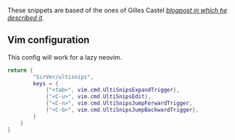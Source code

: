 These snippets are based of the ones of Gilles Castel *[blogpost in which he described it](https://castel.dev/post/lecture-notes-1/)*.

## Vim configuration

This config will work for a lazy neovim.
```lua
return {
        "SirVer/ultisnips",
        keys = {
            {"<tab>", vim.cmd.UltiSnipsExpandTrigger},
            {"<C-u>", vim.cmd.UltiSnipsEdit},
            {"<C-n>", vim.cmd.UltiSnipsJumpForwardTrigger,
            {"<C-b>", vim.cmd.UltiSnipsJumpBackwardTrigger},
        }
    }
}
```


